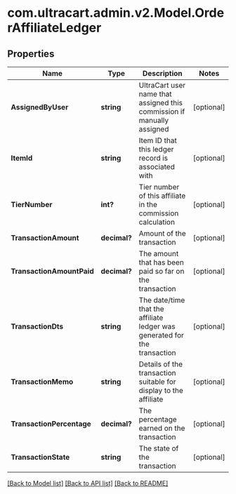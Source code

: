 # com.ultracart.admin.v2.Model.OrderAffiliateLedger
## Properties

Name | Type | Description | Notes
------------ | ------------- | ------------- | -------------
**AssignedByUser** | **string** | UltraCart user name that assigned this commission if manually assigned | [optional] 
**ItemId** | **string** | Item ID that this ledger record is associated with | [optional] 
**TierNumber** | **int?** | Tier number of this affiliate in the commission calculation | [optional] 
**TransactionAmount** | **decimal?** | Amount of the transaction | [optional] 
**TransactionAmountPaid** | **decimal?** | The amount that has been paid so far on the transaction | [optional] 
**TransactionDts** | **string** | The date/time that the affiliate ledger was generated for the transaction | [optional] 
**TransactionMemo** | **string** | Details of the transaction suitable for display to the affiliate | [optional] 
**TransactionPercentage** | **decimal?** | The percentage earned on the transaction | [optional] 
**TransactionState** | **string** | The state of the transaction | [optional] 

[[Back to Model list]](../README.md#documentation-for-models) [[Back to API list]](../README.md#documentation-for-api-endpoints) [[Back to README]](../README.md)

